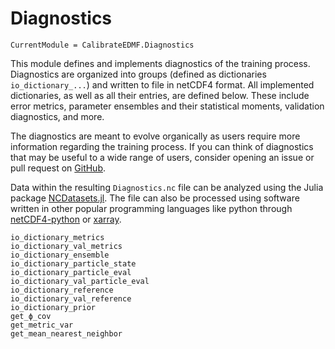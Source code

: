 # Diagnostics

```@meta
CurrentModule = CalibrateEDMF.Diagnostics
```

This module defines and implements diagnostics of the training process. Diagnostics are organized into groups (defined as dictionaries `io_dictionary_...`) and written to file in netCDF4 format. All implemented dictionaries, as well as all their entries, are defined below. These include error metrics, parameter ensembles and their statistical moments, validation diagnostics, and more. 

The diagnostics are meant to evolve organically as users require more information regarding the training process. If you can think of diagnostics that may be useful to a wide range of users, consider opening an issue or pull request on [GitHub](https://github.com/CliMA/CalibrateEDMF.jl).

Data within the resulting `Diagnostics.nc` file can be analyzed using the Julia package [NCDatasets.jl](https://alexander-barth.github.io/NCDatasets.jl/stable/). The file can also be processed using software written in other popular programming languages like python through [netCDF4-python](http://unidata.github.io/netcdf4-python/) or [xarray](https://docs.xarray.dev/en/stable/).

```@docs
io_dictionary_metrics
io_dictionary_val_metrics
io_dictionary_ensemble
io_dictionary_particle_state
io_dictionary_particle_eval
io_dictionary_val_particle_eval
io_dictionary_reference
io_dictionary_val_reference
io_dictionary_prior
get_ϕ_cov
get_metric_var
get_mean_nearest_neighbor
```
